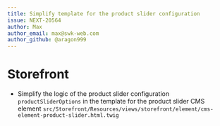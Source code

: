 ```yaml
---
title: Simplify template for the product slider configuration
issue: NEXT-20564
author: Max
author_email: max@swk-web.com
author_github: @aragon999
---
```

# Storefront
* Simplify the logic of the product slider configuration `productSliderOptions` in the template for the product slider CMS element `src/Storefront/Resources/views/storefront/element/cms-element-product-slider.html.twig`
